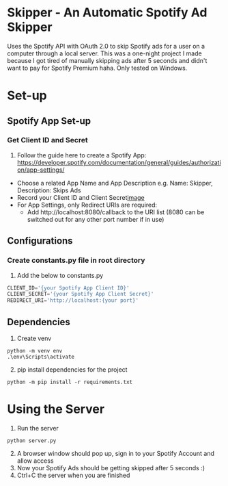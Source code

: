 # Skipper - An Automatic Spotify Ad Skipper
Uses the Spotify API with OAuth 2.0 to skip Spotify ads for a user on a computer through a local server. This was a one-night project I made because I got tired of manually skipping ads after 5 seconds and didn't want to pay for Spotify Premium haha. Only tested on Windows.

# Set-up
## Spotify App Set-up
### Get Client ID and Secret
1. Follow the guide here to create a Spotify App: https://developer.spotify.com/documentation/general/guides/authorization/app-settings/
- Choose a related App Name and App Description e.g. Name: Skipper, Description: Skips Ads
- Record your Client ID and Client Secret[image](https://user-images.githubusercontent.com/90736577/167228842-282bb79f-7578-40ac-8418-a0dccd94a68b.png)
- For App Settings, only Redirect URIs are required:
  - Add http://localhost:8080/callback to the URI list (8080 can be switched out for any other port number if in use)

## Configurations
### Create constants.py file in root directory
1. Add the below to constants.py
```python
CLIENT_ID='{your Spotify App Client ID}'
CLIENT_SECRET='{your Spotify App Client Secret}'
REDIRECT_URI='http://localhost:{your port}'
```

## Dependencies
1. Create venv
```
python -m venv env
.\env\Scripts\activate
```
2. pip install dependencies for the project
```
python -m pip install -r requirements.txt
```

# Using the Server
1. Run the server
  ```
  python server.py
  ```
2. A browser window should pop up, sign in to your Spotify Account and allow access
3. Now your Spotify Ads should be getting skipped after 5 seconds :)
4. Ctrl+C the server when you are finished
